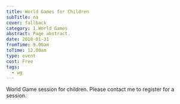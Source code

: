 ```yaml
---
title: World Games for Children
subTitle: na
cover: fallback
category: 1.World Games
abstract: Page abstract.
date: 2018-01-31
fromTime: 9.00am
toTime: 12.00am
type: event
cost: Free
tags:
  - wg
---
```


World Game session for children. Please contact me to register for a session.

